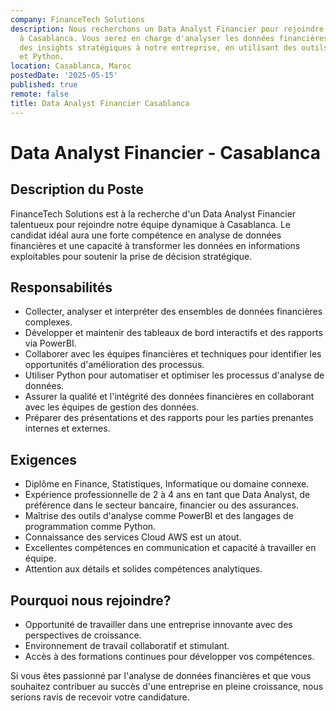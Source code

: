 ```yaml
---
company: FinanceTech Solutions
description: Nous recherchons un Data Analyst Financier pour rejoindre notre équipe
  à Casablanca. Vous serez en charge d'analyser les données financières pour fournir
  des insights stratégiques à notre entreprise, en utilisant des outils comme PowerBI
  et Python.
location: Casablanca, Maroc
postedDate: '2025-05-15'
published: true
remote: false
title: Data Analyst Financier Casablanca
---
```


# Data Analyst Financier - Casablanca

## Description du Poste

FinanceTech Solutions est à la recherche d'un Data Analyst Financier talentueux pour rejoindre notre équipe dynamique à Casablanca. Le candidat idéal aura une forte compétence en analyse de données financières et une capacité à transformer les données en informations exploitables pour soutenir la prise de décision stratégique.

## Responsabilités

- Collecter, analyser et interpréter des ensembles de données financières complexes.
- Développer et maintenir des tableaux de bord interactifs et des rapports via PowerBI.
- Collaborer avec les équipes financières et techniques pour identifier les opportunités d'amélioration des processus.
- Utiliser Python pour automatiser et optimiser les processus d'analyse de données.
- Assurer la qualité et l'intégrité des données financières en collaborant avec les équipes de gestion des données.
- Préparer des présentations et des rapports pour les parties prenantes internes et externes.

## Exigences

- Diplôme en Finance, Statistiques, Informatique ou domaine connexe.
- Expérience professionnelle de 2 à 4 ans en tant que Data Analyst, de préférence dans le secteur bancaire, financier ou des assurances.
- Maîtrise des outils d'analyse comme PowerBI et des langages de programmation comme Python.
- Connaissance des services Cloud AWS est un atout.
- Excellentes compétences en communication et capacité à travailler en équipe.
- Attention aux détails et solides compétences analytiques.

## Pourquoi nous rejoindre?

- Opportunité de travailler dans une entreprise innovante avec des perspectives de croissance.
- Environnement de travail collaboratif et stimulant.
- Accès à des formations continues pour développer vos compétences.

Si vous êtes passionné par l'analyse de données financières et que vous souhaitez contribuer au succès d'une entreprise en pleine croissance, nous serions ravis de recevoir votre candidature.